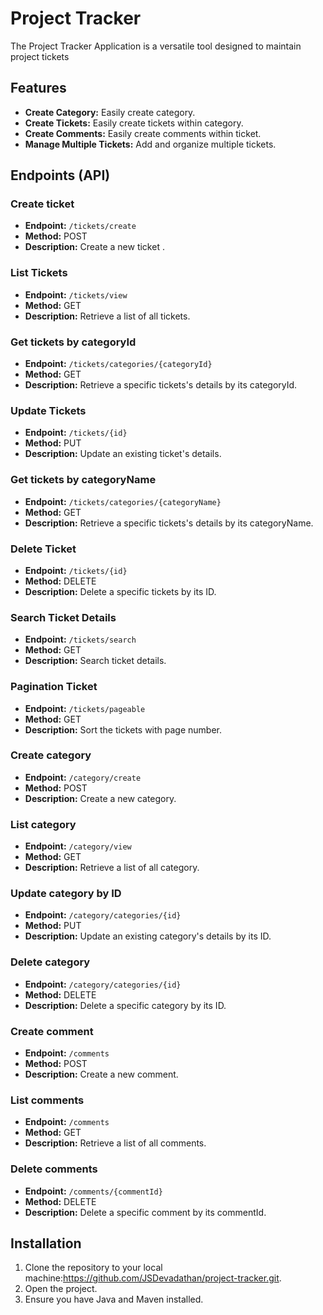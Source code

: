 # Project Tracker 

The Project Tracker Application is a versatile tool designed to maintain project tickets



## Features
- **Create Category:** Easily create category.
- **Create Tickets:** Easily create tickets within category.
- **Create Comments:** Easily create comments within ticket.
- **Manage Multiple Tickets:** Add and organize multiple tickets.


## Endpoints (API)

### Create ticket
- **Endpoint:** `/tickets/create`
- **Method:** POST
- **Description:** Create a new ticket .

### List Tickets
- **Endpoint:** `/tickets/view`
- **Method:** GET
- **Description:** Retrieve a list of all tickets.

### Get tickets by categoryId
- **Endpoint:** `/tickets/categories/{categoryId}`
- **Method:** GET
- **Description:** Retrieve a specific tickets's details by its categoryId.

### Update Tickets
- **Endpoint:** `/tickets/{id}`
- **Method:** PUT
- **Description:** Update an existing ticket's details.

### Get tickets by categoryName
- **Endpoint:** `/tickets/categories/{categoryName}`
- **Method:** GET
- **Description:** Retrieve a specific tickets's details by its categoryName.

### Delete Ticket
- **Endpoint:** `/tickets/{id}`
- **Method:** DELETE
- **Description:** Delete a specific tickets by its ID.

### Search Ticket Details
- **Endpoint:** `/tickets/search`
- **Method:** GET
- **Description:** Search ticket details.

### Pagination Ticket
- **Endpoint:** `/tickets/pageable`
- **Method:** GET
- **Description:** Sort the tickets with page number.

### Create category
- **Endpoint:** `/category/create`
- **Method:** POST
- **Description:** Create a new category.

### List category
- **Endpoint:** `/category/view`
- **Method:** GET
- **Description:** Retrieve a list of all category.

### Update category by ID
- **Endpoint:** `/category/categories/{id}`
- **Method:** PUT
- **Description:** Update an existing category's details by its ID.

### Delete category
- **Endpoint:** `/category/categories/{id}`
- **Method:** DELETE
- **Description:** Delete a specific category by its ID.

### Create comment
- **Endpoint:** `/comments`
- **Method:** POST
- **Description:** Create a new comment.

### List comments
- **Endpoint:** `/comments`
- **Method:** GET
- **Description:** Retrieve a list of all comments.

### Delete comments
- **Endpoint:** `/comments/{commentId}`
- **Method:** DELETE
- **Description:** Delete a specific comment by its commentId.



## Installation

1. Clone the repository to your local machine:https://github.com/JSDevadathan/project-tracker.git.
2. Open the project.
3. Ensure you have Java and Maven installed.